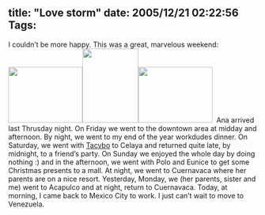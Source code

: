 title: "Love storm"
date: 2005/12/21 02:22:56
Tags: 
---
I couldn&#8217;t be more happy. This was a great, marvelous weekend: <img width="150" height="113" border="0" alt=" " src="http://damog.net/gallery/albums/moblog/Picture_9_001.thumb.jpg"/><img width="113" height="150" border="0" alt=" " src="http://damog.net/gallery/albums/moblog/Picture_35.thumb.jpg"/><img width="150" height="113" border="0" alt=" " src="http://damog.net/files/pics/ana-sombrero.jpg"/>  Ana arrived last Thrusday night. On Friday we went to the downtown area at midday and afternoon. By night, we went to my end of the year workdudes dinner. On Saturday, we went with <a href="http://blog.tacvbo.net">Tacvbo</a> to Celaya and returned quite late, by midnight, to a friend&#8217;s party. On Sunday we enjoyed the whole day by doing nothing :) and in the afternoon, we went with Polo and Eunice to get some Christmas presents to a mall. At night, we went to Cuernavaca where her parents are on a nice resort. Yesterday, Monday, we (her parents, sister and me) went to Acapulco and at night, return to Cuernavaca. Today, at morning, I came back to Mexico City to work. I just can&#8217;t wait to move to Venezuela. <br/><br/>
